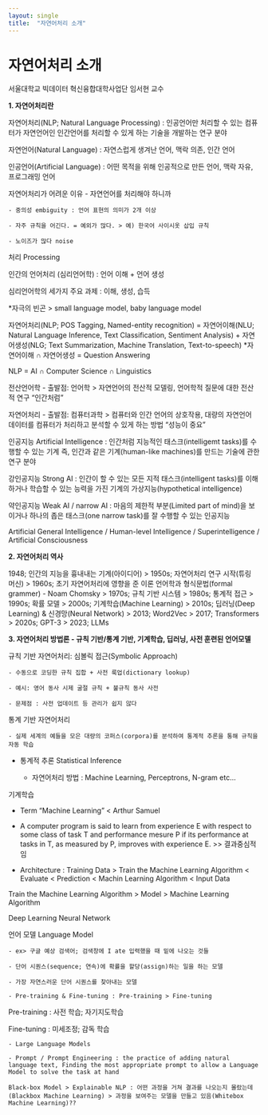 ```yaml
---
layout: single
title:  "자연어처리 소개"
---
```


# 자연어처리 소개

서울대학교 빅데이터 혁신융합대학사업단
임서현 교수


**1. 자연어처리란**

자연어처리(NLP; Natural Language Processing) : 인공언어만 처리할 수 있는 컴퓨터가 자연언어인 인간언어를 처리할 수 있게 하는 기술을 개발하는 연구 분야

자연언어(Natural Language) : 자연스럽게 생겨난 언어, 맥락 의존, 인간 언어

인공언어(Artificial Language) : 어떤 목적을 위해 인공적으로 만든 언어, 맥락 자유, 프로그래밍 언어

자연어처리가 어려운 이유 - 자연언어를 처리해야 하니까

    - 중의성 embiguity : 언어 표현의 의미가 2개 이상

    - 자주 규칙을 어긴다. = 예외가 많다. > 예) 한국어 사이시옷 삽입 규칙

    - 노이즈가 많다 noise

처리 Processing

인간의 언어처리 (심리언어학) : 언어 이해 + 언어 생성

심리언어학의 세가지 주요 과제 : 이해, 생성, 습득

*자극의 빈곤 > small language model, baby language model

자연어처리(NLP; POS Tagging, Named-entity recognition) = 자연어이해(NLU; Natural Language Inference, Text Classification, Sentiment Analysis) + 자연어생성(NLG; Text Summarization, Machine Translation, Text-to-speech) 		*자연어이해 ∩ 자연어생성 = Question Answering

NLP = AI ∩ Computer Science ∩ Linguistics

전산언어학 - 출발점: 언어학 > 자연언어의 전산적 모델링, 언어학적 질문에 대한 전산적 연구 “인간처럼”

자연어처리 - 출발점: 컴퓨터과학 > 컴퓨터와 인간 언어의 상호작용, 대량의 자연언어 데이터를 컴퓨터가 처리하고 분석할 수 있게 하는 방법 “성능이 중요”

인공지능 Artificial Intelligence : 인간처럼 지능적인 태스크(intelligemt tasks)를 수행할 수 있는 기계 즉, 인간과 같은 기계(human-like machines)를 만드는 기술에 관한 연구 분야

강인공지능 Strong AI : 인간이 할 수 있는 모든 지적 태스크(intelligent tasks)를 이해하거나 학습할 수 있는 능력을 가진 기계의 가상지능(hypothetical intelligence)

약인공지능 Weak AI / narrow AI : 마음의 제한적 부분(Limited part of mind)을 보이거나 하나의 좁은 태스크(one narrow task)를 잘 수행할 수 있는 인공지능

Artificial General Intelligence / Human-level Intelligence / Superintelligence / Artificial Consciousness


**2. 자연어처리 역사**

1948; 인간의 지능을 흉내내는 기계(아이디어) > 1950s; 자연어처리 연구 시작(튜링 머신) > 1960s; 초기 자연어처리에 영향을 준 이론 언어학과 형식문법(formal grammer) - Noam Chomsky > 1970s; 규칙 기반 시스템 > 1980s; 통계적 접근 > 1990s; 확률 모델 > 2000s; 기계학습(Machine Learning) > 2010s; 딥러닝(Deep Learning) & 신경망(Neural Network) > 2013; Word2Vec > 2017; Transformers > 2020s; GPT-3 > 2023; LLMs


**3. 자연어처리 방법론 - 규칙 기반/통계 기반, 기계학습, 딥러닝, 사전 훈련된 언어모델**

규칙 기반 자연어처리: 심볼릭 접근(Symbolic Approach)

    - 수동으로 코딩한 규칙 집합 + 사전 룩업(dictionary lookup)

    - 예시: 영어 동사 시제 굴절 규칙 + 불규칙 동사 사전

    - 문제점 : 사전 업데이트 등 관리가 쉽지 않다

통계 기반 자연어처리

    - 실제 세계의 예들을 모은 대량의 코퍼스(corpora)를 분석하여 통계적 추론을 통해 규칙을 자동 학습

- 통계적 추론 Statistical Inference

    - 자연어처리 방법 : Machine Learning, Perceptrons, N-gram etc...

기계학습

- Term “Machine Learning” < Arthur Samuel

- A computer program is said to learn from experience E with respect to some class of task T and performance mesure P if its performance at tasks in T, as measured by P, improves with experience E. >> 결과중심적임

- Architecture : Training Data > Train the Machine Learning Algorithm < Evaluate < Prediction < Machin Learning Algorithm < Input Data

Train the Machine Learning Algorithm > Model > Machine Learning Algorithm

Deep Learning Neural Network

언어 모델 Language Model

    - ex> 구글 예상 검색어; 검색창에 I ate 입력했을 때 밑에 나오는 것들

    - 단어 시퀀스(sequence; 연속)에 확률을 할당(assign)하는 일을 하는 모델

    - 가장 자연스러운 단어 시퀀스를 찾아내는 모델

    - Pre-training & Fine-tuning : Pre-training > Fine-tuning

Pre-training : 사전 학습; 자기지도학습

Fine-tuning : 미세조정; 감독 학습

    - Large Language Models

    - Prompt / Prompt Engineering : the practice of adding natural language text, Finding the most appropriate prompt to allow a Language Model to solve the task at hand
    
    Black-box Model > Explainable NLP : 어떤 과정을 거쳐 결과를 나오는지 몰랐는데(Blackbox Machine Learning) > 과정을 보여주는 모델을 만들고 있음(Whitebox Machine Learning)??

